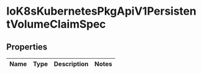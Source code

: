 
# IoK8sKubernetesPkgApiV1PersistentVolumeClaimSpec

## Properties
Name | Type | Description | Notes
------------ | ------------- | ------------- | -------------



